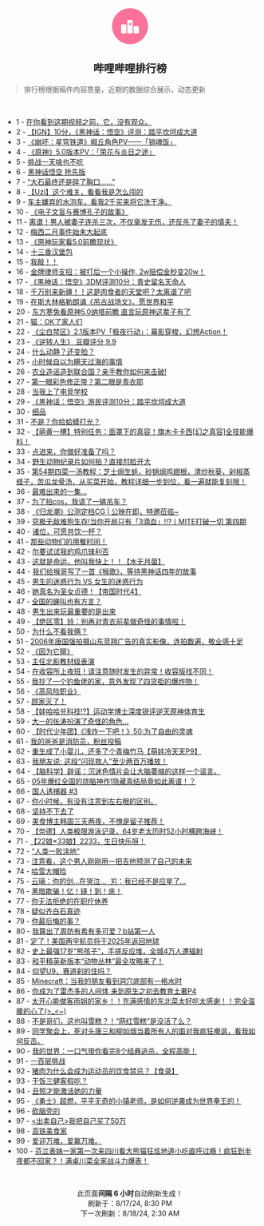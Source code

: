 <div align="center">
    <img src="./assets/icon_rank.png" alt="logo" />
    <h2>哔哩哔哩排行榜</h>
</div>

> 排行榜根据稿件内容质量，近期的数据综合展示，动态更新

<br />

<ul><li><span>1 - <a href=https://www.bilibili.com/BV1Nw4m1k7Mk>在你看到这期视频之前，它，没有观众。</a></span></li><li><span>2 - <a href=https://www.bilibili.com/BV1Ti421a7dv>【IGN】10分，《黑神话：悟空》评测：踏平坎坷成大道</a></span></li><li><span>3 - <a href=https://www.bilibili.com/BV1ar421K7Wn>《崩坏：星穹铁道》椒丘角色PV——「销魂饭」</a></span></li><li><span>4 - <a href=https://www.bilibili.com/BV1ZZ421T77q>《原神》5.0版本PV：「荣花与炎日之途」</a></span></li><li><span>5 - <a href=https://www.bilibili.com/BV1af421q7tU>挑战一天啥也不吃</a></span></li><li><span>6 - <a href=https://www.bilibili.com/BV11f421q79P>黑神话悟空&nbsp;抢先版</a></span></li><li><span>7 - <a href=https://www.bilibili.com/BV1Fy411q76v>“大石最终还是碎了胸口......”</a></span></li><li><span>8 - <a href=https://www.bilibili.com/BV1xn4y1f7K8>【Uzi】这个难关，看看我是怎么闯的</a></span></li><li><span>9 - <a href=https://www.bilibili.com/BV11W42197R3>车主嫌弃的水泡车，看我2千买来将它洗干净。</a></span></li><li><span>10 - <a href=https://www.bilibili.com/BV1FuYCeYEUi>《电子文盲与赛博孔子的故事》</a></span></li><li><span>11 - <a href=https://www.bilibili.com/BV1RE421w7bT>离谱！男人被妻子连杀三次，不仅毫发无伤，还反杀了妻子的情夫！</a></span></li><li><span>12 - <a href=https://www.bilibili.com/BV1B2421Z7xZ>梅西二月事件始末大起底</a></span></li><li><span>13 - <a href=https://www.bilibili.com/BV1q4421Z7Eg>《原神玩家看5.0前瞻现状》</a></span></li><li><span>14 - <a href=https://www.bilibili.com/BV1DE4m1R7ac>十三香汉堡包</a></span></li><li><span>15 - <a href=https://www.bilibili.com/BV1ky411e7RF>我敲！！</a></span></li><li><span>16 - <a href=https://www.bilibili.com/BV1LH4y1c7qF>金牌律师支招：被打后一个小操作,&nbsp;2w赔偿金秒变20w！</a></span></li><li><span>17 - <a href=https://www.bilibili.com/BV1YE421w7W5>《黑神话：悟空》3DM评测10分：青史留名天命人</a></span></li><li><span>18 - <a href=https://www.bilibili.com/BV1bi421h7hh>千万别来新疆！！这是肉食者的天堂吧？太离谱了吧</a></span></li><li><span>19 - <a href=https://www.bilibili.com/BV1UH4y1c7KG>在斯大林格勒朗诵《吊古战场文》，愿世界和平</a></span></li><li><span>20 - <a href=https://www.bilibili.com/BV1Ty411q7Dd>东方寒兔看原神5.0纳塔前瞻&nbsp;直言玩原神这辈子有了</a></span></li><li><span>21 - <a href=https://www.bilibili.com/BV1sz421i7V6>猫：OK了家人们</a></span></li><li><span>22 - <a href=https://www.bilibili.com/BV1hr421M7pJ>《尘白禁区》2.1版本PV「极夜行动」：幕影穿梭，幻想Action！</a></span></li><li><span>23 - <a href=https://www.bilibili.com/BV1RE421w7QX>《逆转人生》&nbsp;豆瓣评分&nbsp;9.9</a></span></li><li><span>24 - <a href=https://www.bilibili.com/BV1JE4m1d7iv>什么动静？还变脸？</a></span></li><li><span>25 - <a href=https://www.bilibili.com/BV1WZY6ewESD>小时候自以为瞒天过海的事情</a></span></li><li><span>26 - <a href=https://www.bilibili.com/BV1CS421X7dd>农业造谣造到联合国？亲手教你如何来击破!</a></span></li><li><span>27 - <a href=https://www.bilibili.com/BV1RE4m1R7C6>第一眼彩色修正带？第二眼是青衣耶</a></span></li><li><span>28 - <a href=https://www.bilibili.com/BV1vM4m1y7DV>当我上了电竞学校</a></span></li><li><span>29 - <a href=https://www.bilibili.com/BV1Gi421a7QY>《黑神话：悟空》游民评测10分：踏平坎坷成大道</a></span></li><li><span>30 - <a href=https://www.bilibili.com/BV1tm42137zL>细品</a></span></li><li><span>31 - <a href=https://www.bilibili.com/BV1EnYme6EUV>不是？你给蛤蟆打光？</a></span></li><li><span>32 - <a href=https://www.bilibili.com/BV1pr421K7om>【萌黄一槽】特别任务：面罩下的真容！旗木卡卡西[幻之真容]全技能爆料！</a></span></li><li><span>33 - <a href=https://www.bilibili.com/BV1Xm421g7Z8>点进来，你做好准备了吗？</a></span></li><li><span>34 - <a href=https://www.bilibili.com/BV14BYCekETu>野生动物纪录片如何拍？直接怼脸开大</a></span></li><li><span>35 - <a href=https://www.bilibili.com/BV1RM4m1y7w3>第54期四菜一汤教程：芝士焗生蚝，砂锅焗鸡翅根，清炒秋葵，剁椒蒸蛏子，苦瓜龙骨汤，从买菜开始，教程详细一步到位，看一遍就能复刻哦！</a></span></li><li><span>36 - <a href=https://www.bilibili.com/BV1Nf421B7NP>最难出来的一集...</a></span></li><li><span>37 - <a href=https://www.bilibili.com/BV1Br421K7A6>为了拍cos，我请了一辆吊车？</a></span></li><li><span>38 - <a href=https://www.bilibili.com/BV1Rf421v75a>《归龙潮》公测定档CG&nbsp;|&nbsp;公映在即，特邀莅临~</a></span></li><li><span>39 - <a href=https://www.bilibili.com/BV1g1421t7PC>究极无敌难狗生存!当你开局只有「3滴血」!!?丨MITE打破一切&nbsp;第四期</a></span></li><li><span>40 - <a href=https://www.bilibili.com/BV1Ai421a7U6>诸位，可愿共饮一杯？</a></span></li><li><span>41 - <a href=https://www.bilibili.com/BV12y411i7Sn>那些动物们的用餐时间！</a></span></li><li><span>42 - <a href=https://www.bilibili.com/BV1z1421t71q>尔要试试我的鸡爪锋利否</a></span></li><li><span>43 - <a href=https://www.bilibili.com/BV1vy411i71g>这就是命运，他叫我快上！！【水无月菌】</a></span></li><li><span>44 - <a href=https://www.bilibili.com/BV1xi421a7b8>我们给猴哥写了一首《猴歌》，等待黑神话四年的故事</a></span></li><li><span>45 - <a href=https://www.bilibili.com/BV1DW42197zc>男生的迷惑行为&nbsp;VS&nbsp;女生的迷惑行为</a></span></li><li><span>46 - <a href=https://www.bilibili.com/BV1cS421d7fZ>她真名为圣女贞德！【帝国时代4】</a></span></li><li><span>47 - <a href=https://www.bilibili.com/BV1yr421K7LC>全国的蝉叫也有方言？</a></span></li><li><span>48 - <a href=https://www.bilibili.com/BV1n8etedEsK>男生出来玩最重要的是出来</a></span></li><li><span>49 - <a href=https://www.bilibili.com/BV1bn4y1f7Aw>【绝区零】铃：别再对青衣前辈做奇怪的事情啦！</a></span></li><li><span>50 - <a href=https://www.bilibili.com/BV1Kr421M7mu>为什么不看我俩？</a></span></li><li><span>51 - <a href=https://www.bilibili.com/BV1jE421w7V7>2006年唐国强拍摄山东蓝翔广告的真实影像，连拍数遍，敬业感十足</a></span></li><li><span>52 - <a href=https://www.bilibili.com/BV17M4m117Z8>《因为它膻》</a></span></li><li><span>53 - <a href=https://www.bilibili.com/BV1fH4y1F7Mc>主任北影教材级表演</a></span></li><li><span>54 - <a href=https://www.bilibili.com/BV1CZ421T7vu>在收容所上夜班！请注意随时发生的异常！收容版找不同！</a></span></li><li><span>55 - <a href=https://www.bilibili.com/BV1pb42177PS>我抄了一个钓鱼佬的家，意外发现了四货柜的爆炸物！</a></span></li><li><span>56 - <a href=https://www.bilibili.com/BV1j1421t7zn>《高风险职业》</a></span></li><li><span>57 - <a href=https://www.bilibili.com/BV1fi421h7y4>顾家灭了！</a></span></li><li><span>58 - <a href=https://www.bilibili.com/BV1vz421B7tj>【娃哈哈兑科技!?】运动学博士深度锐评逆天原神体育生</a></span></li><li><span>59 - <a href=https://www.bilibili.com/BV15E4m1d7BK>大一的张涛扮演了奇怪的角色…</a></span></li><li><span>60 - <a href=https://www.bilibili.com/BV1Mf421i7tB>【时代少年团】《浅炸一下吧！》50:为了自由的灵魂</a></span></li><li><span>61 - <a href=https://www.bilibili.com/BV1E14218748>我的爸爸是消防员，粉丝投稿</a></span></li><li><span>62 - <a href=https://www.bilibili.com/BV1Ty411q72T>重生成了小婴儿，还多了个青梅竹马【萌娃冷天天P9】</a></span></li><li><span>63 - <a href=https://www.bilibili.com/BV1zZ421N71u>我朋友说:&nbsp;这段“闪现救人”至少两百万播放！</a></span></li><li><span>64 - <a href=https://www.bilibili.com/BV19m421g71y>【脑科学】辟谣：沉迷色情片会让大脑萎缩的这样一个谣言。</a></span></li><li><span>65 - <a href=https://www.bilibili.com/BV17M4m11718>05年爆红全国的烧脑神作!隐藏真结局竟如此离谱！？</a></span></li><li><span>66 - <a href=https://www.bilibili.com/BV1c1421t7Wf>国人诱捕器&nbsp;#3</a></span></li><li><span>67 - <a href=https://www.bilibili.com/BV182421Z7FL>你小时候，有没有注意到左右眼的区别。</a></span></li><li><span>68 - <a href=https://www.bilibili.com/BV1vE421F7vD>坚持不下去了</a></span></li><li><span>69 - <a href=https://www.bilibili.com/BV1MT421r76G>美食博主韩国三天两夜，不愧是留子推荐！</a></span></li><li><span>70 - <a href=https://www.bilibili.com/BV1NW421R7JE>【奈德】人类极限游泳记录，64岁老太历时52小时横跨海峡！</a></span></li><li><span>71 - <a href=https://www.bilibili.com/BV1dU411U77k>【22娘×33娘】2233，生日快乐呀！</a></span></li><li><span>72 - <a href=https://www.bilibili.com/BV1By411e7jn>“人类一败涂地”</a></span></li><li><span>73 - <a href=https://www.bilibili.com/BV1ME421A7zu>注意看，这个男人刚刚用一把吉他预测了自己的未来</a></span></li><li><span>74 - <a href=https://www.bilibili.com/BV1gQetekE5P>哈雪大帽险</a></span></li><li><span>75 - <a href=https://www.bilibili.com/BV13y411v7zW>云璃：你的剑…在哭泣…&nbsp;&nbsp;刃：我已经不是应星了…</a></span></li><li><span>76 - <a href=https://www.bilibili.com/BV1Ei421a7fN>黑暗欺骗！亿！镜！到！底！</a></span></li><li><span>77 - <a href=https://www.bilibili.com/BV15x4y1s7Le>你无法拒绝的在职疗休养</a></span></li><li><span>78 - <a href=https://www.bilibili.com/BV1B4421Z7bD>疑似齐白石真迹</a></span></li><li><span>79 - <a href=https://www.bilibili.com/BV1eT42167oU>你最后悔的事？</a></span></li><li><span>80 - <a href=https://www.bilibili.com/BV1Tf421i7CV>我算出了周防有希有多可爱？b站第一人</a></span></li><li><span>81 - <a href=https://www.bilibili.com/BV1bS421X7rt>定了！美国两宇航员将于2025年返回地球</a></span></li><li><span>82 - <a href=https://www.bilibili.com/BV17Z421K7EC>史上最强17岁“熊孩子”，手搓反应堆，全城4万人遭辐射</a></span></li><li><span>83 - <a href=https://www.bilibili.com/BV13w4m1k7cL>和平精英新版本“动物丛林”最全攻略来了！</a></span></li><li><span>84 - <a href=https://www.bilibili.com/BV1Zb421E7Vy>仰望U9，赛道刹的住吗？</a></span></li><li><span>85 - <a href=https://www.bilibili.com/BV1MLeEeLEod>Minecraft：当我的朋友看到洞穴底部有一格水时</a></span></li><li><span>86 - <a href=https://www.bilibili.com/BV14m421372z>你成为了雷杰多的人间体&nbsp;来到原生之初去教育土著P4</a></span></li><li><span>87 - <a href=https://www.bilibili.com/BV1xS4219749>太开心能做客雨姐的家乡！！充满感情的东北菜太好吃太感谢！！完全温暖的心了(&gt;_&lt;~)</a></span></li><li><span>88 - <a href=https://www.bilibili.com/BV1AT421r7fM>不是哥们，这也叫雪糕？！“网红雪糕”是没活了么？</a></span></li><li><span>89 - <a href=https://www.bilibili.com/BV1ii421h72t>同学聚会上，死对头唐三和柳如烟当着所有人的面对我疯狂嘲讽，看我如何反击。</a></span></li><li><span>90 - <a href=https://www.bilibili.com/BV15f421B73m>我的世界：一口气带你看完8个经典追杀，全程高能！</a></span></li><li><span>91 - <a href=https://www.bilibili.com/BV1Yx4y1s7mh>一百层挑战</a></span></li><li><span>92 - <a href=https://www.bilibili.com/BV1Qy411e7Ar>猪肉为什么会成为运动员的饮食禁忌？【食录】</a></span></li><li><span>93 - <a href=https://www.bilibili.com/BV1ZW42197AB>干饭三健客假吃？</a></span></li><li><span>94 - <a href=https://www.bilibili.com/BV1Pz421i7Zu>丑照才能激活她的力量</a></span></li><li><span>95 - <a href=https://www.bilibili.com/BV15M4m117Dx>《勇士》超燃，平平无奇的小镇老师，是如何逆袭成为世界拳王的！</a></span></li><li><span>96 - <a href=https://www.bilibili.com/BV1zT42167mA>砍脑壳的</a></span></li><li><span>97 - <a href=https://www.bilibili.com/BV1kkePe8E9v>&lt;出卖自己&gt;我把自己买了50万</a></span></li><li><span>98 - <a href=https://www.bilibili.com/BV1qT42167Pj>高铁美食家</a></span></li><li><span>99 - <a href=https://www.bilibili.com/BV1kE4m1R7dS>爱迎万难，爱赢万难。</a></span></li><li><span>100 - <a href=https://www.bilibili.com/BV1eH4y1c7p6>芬兰表妹一家第一次来四川看大熊猫狂炫地道小吃直呼过瘾！疯狂到半夜都不回家？！满桌川菜全家战斗力爆表！</a></span></li></ul>

<br />

<p align=center>此页面<b>间隔 6 小时</b>自动刷新生成！<br>刷新于：8/17/24, 8:30 PM<br>下一次刷新：8/18/24, 2:30 AM</p>